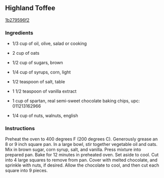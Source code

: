 ## Highland Toffee

[1b279596f2](http://allrecipes.com/recipe/highland-toffee/)

### Ingredients

 - 1/3 cup of oil, olive, salad or cooking

 - 2 cup of oats

 - 1/2 cup of sugars, brown

 - 1/4 cup of syrups, corn, light

 - 1/2 teaspoon of salt, table

 - 1 1/2 teaspoon of vanilla extract

 - 1 cup of spartan, real semi-sweet chocolate baking chips, upc: 011213162966

 - 1/4 cup of nuts, walnuts, english

### Instructions

Preheat the oven to 400 degrees F (200 degrees C). Generously grease an 8 or 9 inch square pan. In a large bowl, stir together vegetable oil and oats. Mix in brown sugar, corn syrup, salt, and vanilla. Press mixture into prepared pan. Bake for 12 minutes in preheated oven. Set aside to cool. Cut into 4 large squares to remove from pan. Cover with melted chocolate, and sprinkle with nuts, if desired. Allow the chocolate to cool, and then cut each square into 9 pieces.